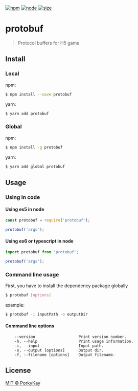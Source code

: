 [![npm][npm]][npm-url]
[![node][node]][node-url]
[![size][size]][size-url]

# protobuf

> Protocol buffers for H5 game

## Install

### Local

npm:

```sh
$ npm install --save protobuf
```

yarn:

```sh
$ yarn add protobuf
```

### Global

npm:

```sh
$ npm install -g protobuf
```

yarn:

```sh
$ yarn add global protobuf
```

## Usage

### Using in code

#### Using es5 in node

```js
const protobuf = require('protobuf');

protobuf('args');
```

#### Using es6 or typescript in node

```js
import protobuf from 'protobuf';

protobuf('args');
```

### Command line usage

First, you have to install the dependency package globally

```sh
$ protobuf [options]
```

example:

```sh
$ protobuf -i inputPath -o outputDir
```

#### Command line options

```
    --version               	Print version number.
    -h, --help                  Print usage information.
    -i, --input                 Input path.
    -o, --output [options]   	Output dir.
    -f, --filename [options]    Output filename.
```

## License

[MIT © PorkyKay](./LICENSE)

[npm]: https://img.shields.io/npm/v/protobuf.svg
[npm-url]: https://npmjs.com/package/protobuf
[node]: https://img.shields.io/node/v/protobuf.svg
[node-url]: https://nodejs.org
[size]: https://packagephobia.now.sh/badge?p=protobuf
[size-url]: https://packagephobia.now.sh/result?p=protobuf
